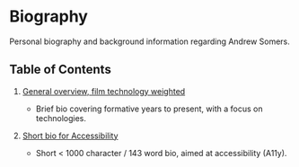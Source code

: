 # Biography
Personal biography and background information regarding Andrew Somers.

## Table of Contents

1. [General overview, film technology weighted](GeneralBioFilm.md)
    - Brief bio covering formative years to present, with a focus on technologies.
  
2. [Short bio for Accessibility](ShortA11yBio.md)
    - Short < 1000 character / 143 word bio, aimed at accessibility (A11y).
